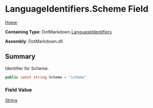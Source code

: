 # LanguageIdentifiers\.Scheme Field

[Home](../../../README.md)

**Containing Type**: DotMarkdown\.[LanguageIdentifiers](../README.md)

**Assembly**: DotMarkdown\.dll

## Summary

Identifier for Scheme\.

```csharp
public const string Scheme = "scheme"
```

### Field Value

[String](https://docs.microsoft.com/en-us/dotnet/api/system.string)

